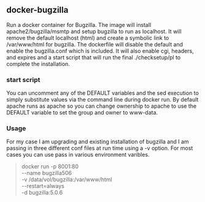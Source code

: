 ## docker-bugzilla

Run a docker container for Bugzilla.  The image will install apache2/bugzilla/msmtp and setup bugzilla to run as localhost.  It will remove the default localhost (html) and create a symbolic link to /var/www/html for bugzilla.  The dockerfile will disable the default and enable the bugzilla.conf which is included. It will also enable cgi, headers, and expires and a start script that will run the final ./checksetup/pl to complete the installation.  

### start script

You can uncomment any of the DEFAULT variables and the sed execution to simply substitute values via the command line during docker run.  By default apache runs as apache so you can change ownership to apache to use the DEFAULT variable to set the group and owner to www-data.

### Usage

For my case I am upgrading and existing installation of bugzilla and I am passing in three different conf files at run time using a -v option.  For most cases you can use pass in various environment varibles.

> docker run -p 8001:80 \
>--name bugzilla506 \
>-v /data/vol/bugzilla:/var/www/html \
>--restart=always \
>-d bugzilla:5.0.6
